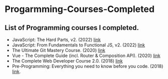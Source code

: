 # Progarmming-Courses-Completed
## List of Programming courses I completed.

- JavaScript: The Hard Parts, v2. (2022) [link](https://frontendmasters.com/courses/javascript-hard-parts-v2/)
- JavaScript: From Fundamentals to Functional JS, v2. (2022) [link](https://frontendmasters.com/courses/js-fundamentals-functional-v2/)
- The Ultimate Git Mastery Course. (2020) [link](https://codewithmosh.com/p/the-ultimate-git-course)
- Vue - The Complete Guide (incl. Router & Composition API). (2020) [link](https://www.udemy.com/course/vuejs-2-the-complete-guide/)
- The Complete Web Developer Course 2.0. (2018) [link](https://www.udemy.com/course/the-complete-web-developer-course-2/)
- Pre-Programming: Everything you need to know before you code. (2018) [link](https://www.udemy.com/course/pre-programming-everything-you-need-to-know-before-you-code/?utm_source=adwords&utm_medium=udemyads&utm_campaign=WebDevelopment_v.PROF_la.EN_cc.ROW_ti.8322&utm_content=deal4584&utm_term=_._ag_80385735315_._ad_535397279733_._kw__._de_c_._dm__._pl__._ti_dsa-774930035449_._li_9077005_._pd__._&matchtype=&gclid=Cj0KCQiArt6PBhCoARIsAMF5wagVRk-y2FAqBstIGqMNMN887LRoJIJput-j1LmTarzhKdopnCNftZMaAjrCEALw_wcB).
